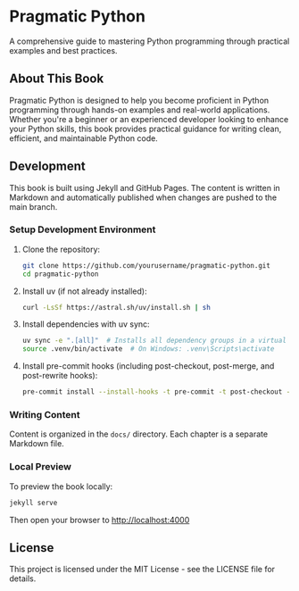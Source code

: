# Pragmatic Python

A comprehensive guide to mastering Python programming through practical examples and best practices.

## About This Book

Pragmatic Python is designed to help you become proficient in Python programming through hands-on examples and 
real-world applications. Whether you're a beginner or an experienced developer looking to enhance your Python skills, 
this book provides practical guidance for writing clean, efficient, and maintainable Python code.

## Development

This book is built using Jekyll and GitHub Pages. The content is written in Markdown and automatically published when 
changes are pushed to the main branch.

### Setup Development Environment

1. Clone the repository:

   ```bash
   git clone https://github.com/yourusername/pragmatic-python.git
   cd pragmatic-python
   ```

2. Install uv (if not already installed):

   ```bash
   curl -LsSf https://astral.sh/uv/install.sh | sh
   ```

3. Install dependencies with uv sync:

   ```bash
   uv sync -e ".[all]"  # Installs all dependency groups in a virtual environment
   source .venv/bin/activate  # On Windows: .venv\Scripts\activate
   ```

4. Install pre-commit hooks (including post-checkout, post-merge, and post-rewrite hooks):

   ```bash
   pre-commit install --install-hooks -t pre-commit -t post-checkout -t post-merge -t post-rewrite
   ```

### Writing Content

Content is organized in the `docs/` directory. Each chapter is a separate Markdown file.

### Local Preview

To preview the book locally:

```bash
jekyll serve
```

Then open your browser to [http://localhost:4000](http://localhost:4000)

## License

This project is licensed under the MIT License - see the LICENSE file for details.

